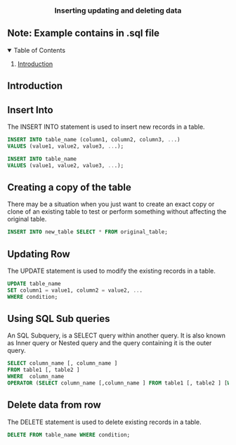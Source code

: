<div align="center">
  <h3 align="center">Inserting updating and deleting data</h3>
</div>

## Note: Example contains in .sql file

<details open>
  <summary>Table of Contents</summary>
  <ol>
    <li>
      <a href="#introduction">Introduction</a>
    </li>
  </ol>
</details>

## Introduction

## Insert Into
The INSERT INTO statement is used to insert new records in a table.

```sql
INSERT INTO table_name (column1, column2, column3, ...)
VALUES (value1, value2, value3, ...);
```

```sql
INSERT INTO table_name
VALUES (value1, value2, value3, ...);
```
## Creating a copy of the table
There may be a situation when you just want to create an exact copy or clone of an existing table to test or perform something without affecting the original table.

```sql
INSERT INTO new_table SELECT * FROM original_table;
```
## Updating Row
The UPDATE statement is used to modify the existing records in a table.

```sql
UPDATE table_name
SET column1 = value1, column2 = value2, ...
WHERE condition;
```
## Using SQL Sub queries
An SQL Subquery, is a SELECT query within another query. It is also known as Inner query or Nested query and the query containing it is the outer query.

```sql
SELECT column_name [, column_name ] 
FROM table1 [, table2 ] 
WHERE  column_name 
OPERATOR (SELECT column_name [,column_name ] FROM table1 [, table2 ] [WHERE]);
```

## Delete data from row 
The DELETE statement is used to delete existing records in a table.

```sql
DELETE FROM table_name WHERE condition;
```




